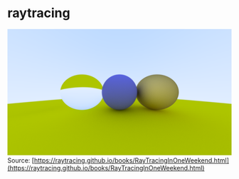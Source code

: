 # raytracing
![Image of 3 balls](pics/cover.png)
Source: [https://raytracing.github.io/books/RayTracingInOneWeekend.html](https://raytracing.github.io/books/RayTracingInOneWeekend.html)
